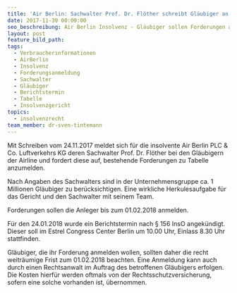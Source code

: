 ```yaml
---
title: 'Air Berlin: Sachwalter Prof. Dr. Flöther schreibt Gläubiger an'
date: 2017-11-30 00:00:00
seo_beschreibung: Air Berlin Insolvenz - Gläubiger sollen Forderungen anmelden
layout: post
feature_bild_path:
tags:
  - Verbraucherinformationen
  - AirBerlin
  - Insolvenz
  - Forderungsanmeldung
  - Sachwalter
  - Gläubiger
  - Berichtstermin
  - Tabelle
  - Insolvenzgericht
topics:
  - insolvenzrecht
team_member: dr-sven-tintemann
---
```



Mit Schreiben vom 24.11.2017 meldet sich für die insolvente Air Berlin PLC & Co. Luftverkehrs KG deren Sachwalter Prof. Dr. Flöther bei den Gläubigern der Airline und fordert diese auf, bestehende Forderungen zu Tabelle anzumelden.

Nach Angaben des Sachwalters sind in der Unternehmensgruppe ca. 1 Millionen Gläubiger zu berücksichtigen. Eine wirkliche Herkulesaufgabe für das Gericht und den Sachwalter mit seinem Team.

Forderungen sollen die Anleger bis zum 01.02.2018 anmelden.

Für den 24.01.2018 wurde ein Berichtstermin nach § 156 InsO angekündigt. Dieser soll im Estrel Congress Center Berlin um 10.00 Uhr, Einlass 8.30 Uhr stattfinden.

Gläubiger, die ihr Forderung anmelden wollen, sollten daher die recht weiträumige Frist zum 01.02.2018 beachten. Eine Anmeldung kann auch durch einen Rechtsanwalt im Auftrag des betroffenen Gläubigers erfolgen. Die Kosten hierfür werden oftmals von der Rechtsschutzversicherung, sofern eine solche vorhanden ist, übernommen.